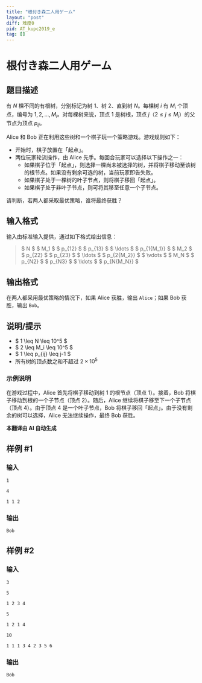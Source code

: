 ```yaml
---
title: "根付き森二人用ゲーム"
layout: "post"
diff: 难度0
pid: AT_kupc2019_e
tag: []
---
```


# 根付き森二人用ゲーム

## 题目描述

有 $N$ 棵不同的有根树，分别标记为树 $1$、树 $2$、直到树 $N$。每棵树 $i$ 有 $M_i$ 个顶点，编号为 $1, 2, \ldots, M_i$。对每棵树来说，顶点 $1$ 是树根，顶点 $j$（$2 \leq j \leq M_i$）的父节点为顶点 $p_{ij}$。

Alice 和 Bob 正在利用这些树和一个棋子玩一个策略游戏。游戏规则如下：

- 开始时，棋子放置在「起点」。
- 两位玩家轮流操作，由 Alice 先手。每回合玩家可以选择以下操作之一：
  - 如果棋子位于「起点」，则选择一棵尚未被选择的树，并将棋子移动至该树的根节点。如果没有剩余可选的树，当前玩家即告失败。
  - 如果棋子处于一棵树的叶子节点，则将棋子移回「起点」。
  - 如果棋子处于非叶子节点，则可将其移至任意一个子节点。

请判断，若两人都采取最优策略，谁将最终获胜？

## 输入格式

输入由标准输入提供，通过如下格式给出信息：

> $ N $ $ M_1 $ $ p_{12} $ $ p_{13} $ $ \ldots $ $ p_{1{M_1}} $ $ M_2 $ $ p_{22} $ $ p_{23} $ $ \ldots $ $ p_{2{M_2}} $ $ \vdots $ $ M_N $ $ p_{N2} $ $ p_{N3} $ $ \ldots $ $ p_{N{M_N}} $

## 输出格式

在两人都采用最优策略的情况下，如果 Alice 获胜，输出 `Alice`；如果 Bob 获胜，输出 `Bob`。

## 说明/提示

- $ 1 \leq N \leq 10^5 $
- $ 2 \leq M_i \leq 10^5 $
- $ 1 \leq p_{ij} \leq j-1 $
- 所有树的顶点数之和不超过 $2 \times 10^5$

### 示例说明

在游戏过程中，Alice 首先将棋子移动到树 $1$ 的根节点（顶点 $1$）。接着，Bob 将棋子移动到根的一个子节点（顶点 $2$）。随后，Alice 继续将棋子移至下一个子节点（顶点 $4$）。由于顶点 $4$ 是一个叶子节点，Bob 将棋子移回「起点」。由于没有剩余的树可以选择，Alice 无法继续操作，最终 Bob 获胜。

 **本翻译由 AI 自动生成**

## 样例 #1

### 输入

```
1
4
1 1 2
```

### 输出

```
Bob
```

## 样例 #2

### 输入

```
3
5
1 2 3 4
5
1 2 1 4
10
1 1 1 3 4 2 3 5 6
```

### 输出

```
Bob
```

